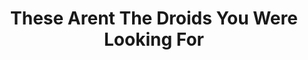 ---
layout: post
title:  "These Arent The Droids You Were Looking For"
categories: meme-template
template_id: 445
---
